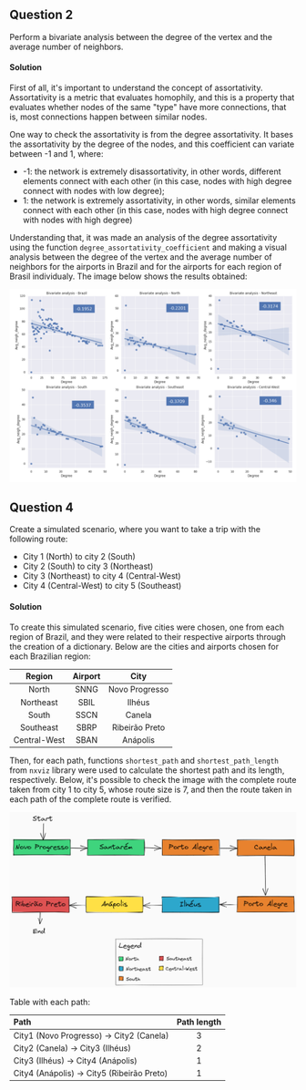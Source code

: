 ## Question 2

Perform a bivariate analysis between the degree of the vertex and the average number of neighbors.

#### Solution

First of all, it's important to understand the concept of assortativity. Assortativity is a metric that evaluates homophily, and this is a property that evaluates whether nodes of the same "type" have more connections, that is, most connections happen between similar nodes.

One way to check the assortativity is from the degree assortativity. It bases the assortativity by the degree of the nodes, and this coefficient can variate between -1 and 1, where:

*   -1: the network is extremely disassortativity, in other words, different elements connect with each other (in this case, nodes with high degree connect with nodes with low degree);
*    1: the network is extremely assortativity, in other words, similar elements connect with each other (in this case, nodes with high degree connect with nodes with high degree)

Understanding that, it was made an analysis of the degree assortativity using the function `degree_assortativity_coefficient` and making a visual analysis between the degree of the vertex and the average number of neighbors for the airports in Brazil and for the airports for each region of Brasil individualy. The image below shows the results obtained:

![img](./img/img-q2-com-coefs-ok.png)

## Question 4

Create a simulated scenario, where you want to take a trip with the following route:

*   City 1 (North) to city 2 (South)
*   City 2 (South) to city 3 (Northeast)
*   City 3 (Northeast) to city 4 (Central-West)
*   City 4 (Central-West) to city 5 (Southeast)

#### Solution

To create this simulated scenario, five cities were chosen, one from each region of Brazil, and they were related to their respective airports through the creation of a dictionary. Below are the cities and airports chosen for each Brazilian region:

Region       | Airport | City
:--------:   | :------:| :--------:
North        | SNNG    | Novo Progresso
Northeast    | SBIL    | Ilhéus
South        | SSCN    | Canela
Southeast    | SBRP    | Ribeirão Preto
Central-West | SBAN    | Anápolis

Then, for each path, functions `shortest_path` and `shortest_path_length` from `nxviz` library were used to calculate the shortest path and its length, respectively. Below, it's possible to check the image with the complete route taken from city 1 to city 5, whose route size is 7, and then the route taken in each path of the complete route is verified.

![img](./img/img-q4-t2-u2.png)

Table with each path:

Path                                           | Path length 
:-------------------------------------------- | :------:
City1 (Novo Progresso) -> City2 (Canela)       | 3   
City2 (Canela) -> City3 (Ilhéus)               | 2   
City3 (Ilhéus) -> City4 (Anápolis)             | 1    
City4 (Anápolis) -> City5 (Ribeirão Preto)     | 1    
